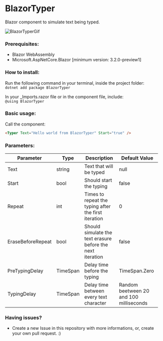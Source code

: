 # BlazorTyper
Blazor component to simulate text being typed.

![BlazorTyperGif](https://media.giphy.com/media/S936kVpcDGKmc7rGvy/giphy.gif)

### Prerequisites:
- Blazor WebAssembly
- Microsoft.AspNetCore.Blazor [minimum version: 3.2.0-preview1]

### How to install:

Run the following command in your terminal, inside the project folder:<br/>
`dotnet add package BlazorTyper`

In your _Imports.razor file or in the component file, include: <br/>
`@using BlazorTyper`

### Basic usage:
Call the component:
```html
<Typer Text="Hello world from BlazorTyper" Start="true" />
``` 

### Parameters:

|Parameter|Type|Description|Default Value|
|---------|----|-----------|-------------|
|Text|string|Text that will be typed|null|
|Start|bool|Should start the typing|false|
|Repeat|int|Times to repeat the typing after the first iteration|0|
|EraseBeforeRepeat|bool|Should simulate the text erasure before the next iteration|false|
|PreTypingDelay|TimeSpan|Delay time before the typing|TimeSpan.Zero|
|TypingDelay|TimeSpan|Delay time between every text character|Random beetween 20 and 100 milliseconds|

### Having issues?
- Create a new Issue in this repository with more informations, or, create your own pull request. :) 
